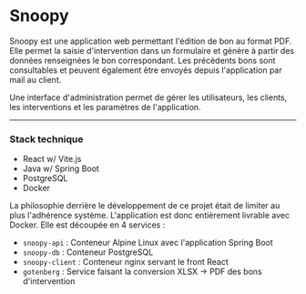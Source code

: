 # Snoopy

Snoopy est une application web permettant l'édition de bon au format PDF. Elle permet la saisie d'intervention dans un
formulaire et génère à partir des données renseignées le bon correspondant. Les précèdents bons sont consultables et
peuvent également être envoyés depuis l'application par mail au client.

Une interface d'administration permet de gérer les utilisateurs, les clients, les interventions et les paramètres de
l'application.

***

### Stack technique

- React w/ Vite.js
- Java w/ Spring Boot
- PostgreSQL
- Docker

La philosophie derrière le développement de ce projet était de limiter au plus l'adhérence système. L'application est
donc entièrement livrable avec Docker. Elle est découpée en 4 services :
- `snoopy-api` : Conteneur Alpine Linux avec l'application Spring Boot
- `snoopy-db` : Conteneur PostgreSQL
- `snoopy-client` : Conteneur nginx servant le front React
- `gotenberg` : Service faisant la conversion XLSX -> PDF des bons d'intervention